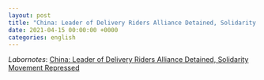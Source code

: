 ```yaml
---
layout: post
title: "China: Leader of Delivery Riders Alliance Detained, Solidarity Movement Repressed"
date: 2021-04-15 00:00:00 +0000
categories: english
---
```


*Labornotes*: [China: Leader of Delivery Riders Alliance Detained, Solidarity Movement Repressed](https://labornotes.org/2021/04/china-leader-delivery-riders-alliance-detained-solidarity-movement-repressed)

